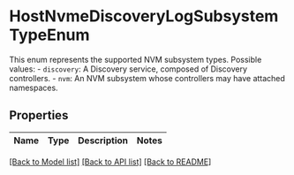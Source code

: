 # HostNvmeDiscoveryLogSubsystemTypeEnum

This enum represents the supported NVM subsystem types.  Possible values: - `discovery`: A Discovery service, composed of Discovery controllers. - `nvm`: An NVM subsystem whose controllers may have attached namespaces. 

## Properties
Name | Type | Description | Notes
------------ | ------------- | ------------- | -------------

[[Back to Model list]](../README.md#documentation-for-models) [[Back to API list]](../README.md#documentation-for-api-endpoints) [[Back to README]](../README.md)


